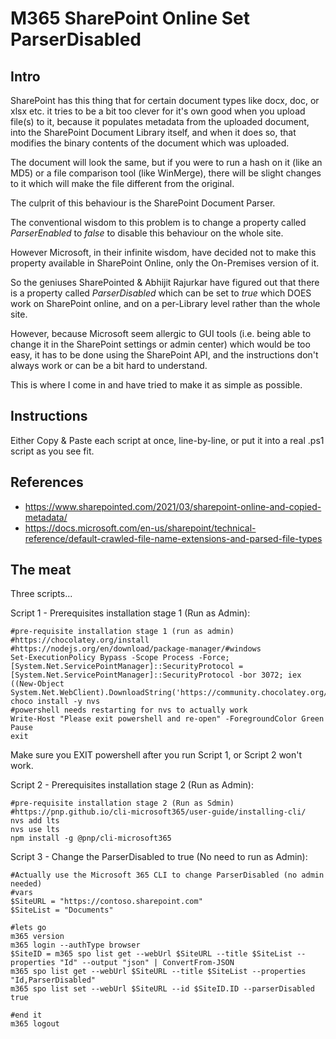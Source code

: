 
# M365 SharePoint Online Set  ParserDisabled

## Intro

SharePoint has this thing that for certain document types like docx, doc, or xlsx etc. it tries to be a bit too clever for it's own good when you upload file(s) to it, because it populates metadata from the uploaded document, into the SharePoint Document Library itself, and when it does so, that modifies the binary contents of the document which was uploaded.

The document will look the same, but if you were to run a hash on it (like an MD5) or a file comparison tool (like WinMerge), there will be slight changes to it which will make the file different from the original. 

The culprit of this behaviour is the SharePoint Document Parser.

The conventional wisdom to this problem is to change a property called *ParserEnabled* to *false* to disable this behaviour on the whole site.

However Microsoft, in their infinite wisdom, have decided not to make this property available in SharePoint Online, only the On-Premises version of it. 

So the geniuses SharePointed & Abhijit Rajurkar have figured out that there is a property called *ParserDisabled* which can be set to *true* which DOES work on SharePoint online, and on a per-Library level rather than the whole site. 

However, because Microsoft seem allergic to GUI tools (i.e. being able to change it in the SharePoint settings or admin center) which would be too easy, it has to be done using the SharePoint API, and the instructions don't always work or can be a bit hard to understand.

This is where I come in and have tried to make it as simple as possible.

## Instructions

Either Copy & Paste each script at once, line-by-line, or put it into a real .ps1 script as you see fit.

## References

 - https://www.sharepointed.com/2021/03/sharepoint-online-and-copied-metadata/
 - https://docs.microsoft.com/en-us/sharepoint/technical-reference/default-crawled-file-name-extensions-and-parsed-file-types


## The meat

Three scripts...

Script 1 - Prerequisites installation stage 1 (Run as Admin):

    #pre-requisite installation stage 1 (run as admin)
    #https://chocolatey.org/install
    #https://nodejs.org/en/download/package-manager/#windows
    Set-ExecutionPolicy Bypass -Scope Process -Force; [System.Net.ServicePointManager]::SecurityProtocol = [System.Net.ServicePointManager]::SecurityProtocol -bor 3072; iex ((New-Object System.Net.WebClient).DownloadString('https://community.chocolatey.org/install.ps1'))
    choco install -y nvs
    #powershell needs restarting for nvs to actually work
    Write-Host "Please exit powershell and re-open" -ForegroundColor Green
    Pause
    exit

Make sure you EXIT powershell after you run Script 1, or Script 2 won't work.

Script 2 - Prerequisites installation stage 2 (Run as Admin):

    #pre-requisite installation stage 2 (Run as Sdmin)
    #https://pnp.github.io/cli-microsoft365/user-guide/installing-cli/
    nvs add lts
    nvs use lts
    npm install -g @pnp/cli-microsoft365

Script 3 - Change the ParserDisabled to true (No need to run as Admin):

    #Actually use the Microsoft 365 CLI to change ParserDisabled (no admin needed)
    #vars
    $SiteURL = "https://contoso.sharepoint.com"
    $SiteList = "Documents"
    
    #lets go
    m365 version
    m365 login --authType browser
    $SiteID = m365 spo list get --webUrl $SiteURL --title $SiteList --properties "Id" --output "json" | ConvertFrom-JSON
    m365 spo list get --webUrl $SiteURL --title $SiteList --properties "Id,ParserDisabled"
    m365 spo list set --webUrl $SiteURL --id $SiteID.ID --parserDisabled true
    
    #end it
    m365 logout
